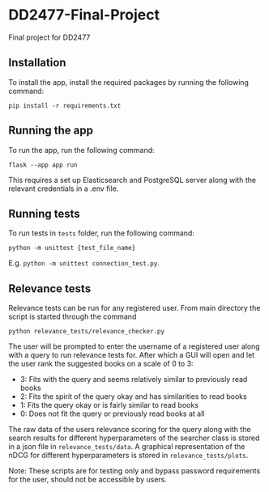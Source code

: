 # DD2477-Final-Project
Final project for DD2477

## Installation

To install the app, install the required packages by running the following command:
```
pip install -r requirements.txt
``` 

## Running the app

To run the app, run the following command:
```
flask --app app run
```
This requires a set up Elasticsearch and PostgreSQL server along with the relevant credentials in a .env file.


## Running tests

To run tests in `tests` folder, run the following command:
```
python -m unittest {test_file_name}
```

E.g. `python -m unittest connection_test.py`.


## Relevance tests

Relevance tests can be run for any registered user. From main directory the script is started through the command
```
python relevance_tests/relevance_checker.py
```
The user will be prompted to enter the username of a registered user along with a query to run relevance tests for. After which a GUI will open and let the user rank the suggested books on a scale of 0 to 3:

- 3: Fits with the query and seems relatively similar to previously read books
- 2: Fits the spirit of the query okay and has similarities to read books
- 1: Fits the query okay or is fairly similar to read books
- 0: Does not fit the query or previously read books at all

The raw data of the users relevance scoring for the query along with the search results for different hyperparameters of the searcher class is stored in a json file in `relevance_tests/data`. A graphical representation of the nDCG for different hyperparameters is stored in `relevance_tests/plots`.

Note: These scripts are for testing only and bypass password requirements for the user, should not be accessible by users.
